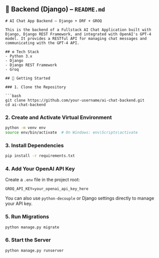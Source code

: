 

## 🐍 **Backend (Django) – `README.md`**

````text
# AI Chat App Backend – Django + DRF + GROQ

This is the backend of a Fullstack AI Chat Application built with Django, Django REST Framework, and integrated with OpenAI's GPT-4 model. It provides a RESTful API for managing chat messages and communicating with the GPT-4 API.

## ⚙️ Tech Stack
- Python 3.x
- Django
- Django REST Framework
- Groq

## 🚀 Getting Started

### 1. Clone the Repository

```bash
git clone https://github.com/your-username/ai-chat-backend.git
cd ai-chat-backend
````

### 2. Create and Activate Virtual Environment

```bash
python -m venv env
source env/bin/activate  # On Windows: env\Scripts\activate
```

### 3. Install Dependencies

```bash
pip install -r requirements.txt
```

### 4. Add Your OpenAI API Key

Create a `.env` file in the project root:

```
GROQ_API_KEY=your_openai_api_key_here
```

You can also use `python-decouple` or Django settings directly to manage your API key.

### 5. Run Migrations

```bash
python manage.py migrate
```

### 6. Start the Server

```bash
python manage.py runserver
```
